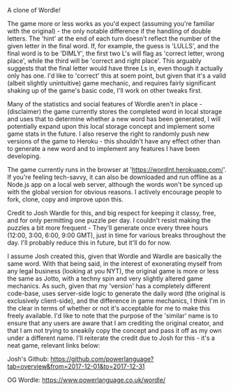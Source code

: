 A clone of Wordle!

The game more or less works as you'd expect (assuming you're familiar with the original) - the only notable difference if the handling of double letters. The 'hint' at the end of each turn doesn't reflect the number of the given letter in the final word. If, for example, the guess is 'LULLS', and the final word is to be 'DIMLY', the first two L's will flag as 'correct letter, wrong place', while the third will be 'correct and right place'. This arguably suggests that the final letter would have three Ls in, even though it actually only has one. I'd like to 'correct' this at soem point, but given that it's a valid (albeit slightly unintuitive) game mechanic, and requires fairly significant shaking up of the game's basic code, I'll work on other tweaks first.

Many of the statistics and social features of Wordle aren't in place - (disclaimer) the game currently stores the completed word in local storage and uses that to determine whether a new word has been generated, I will potentially expand upon this local storage concept and implement some game stats in the future. I also reserve the right to randomly push new versions of the game to Heroku - this shouldn't have any effect other than to generate a new word and to implement any features I have been developing.

The game currently runs in the browser at 'https://wordlnt.herokuapp.com/'. If you're feeling tech-savvy, it can also be downloaded and run offline as a Node.js app on a local web server, although the words won't be synced up with the global version for obvious reasons. I actively encourage people to fork, clone, copy and improve upon this.

Credit to Josh Wardle for this, and big respect for keeping it classy, free, and for only permitting one puzzle per day. I couldn't resist making the puzzles a bit more frequent - They'll generate once every three hours (12:00, 3:00, 6:00, 9:00 GMT), just in time for various breaks throughout the day. I'll probably reduce this in future, but it'll do for now. 

I assume Josh created this, given that Wordle and Wardle are basically the same word. With that being said, in the interest of exonerating myself from any legal business (looking at you NYT), the original game is more or less the same as Jotto, with a techny spin and very slightly altered game mechanics. As such, given that my 'version' has a completely different code-base, uses server-side logic to generate the daily word (the original is exclusively client-side), and the difference in game mechanics, I think I'm in the clear in terms of whether or not it's acceptable for me to make this freely available. I'd like to note that the purpose of the 'similar' name is to ensure that any users are aware that I am crediting the original creator, and that I am not trying to sneakily copy the concept and pass it off as my own under a different name. I'll reiterate the credit due to Josh for this - it's a neat game, relevant links below:

Josh's Github: https://github.com/powerlanguage?tab=overview&from=2017-12-01&to=2017-12-31

OG Wordle: https://www.powerlanguage.co.uk/wordle/
